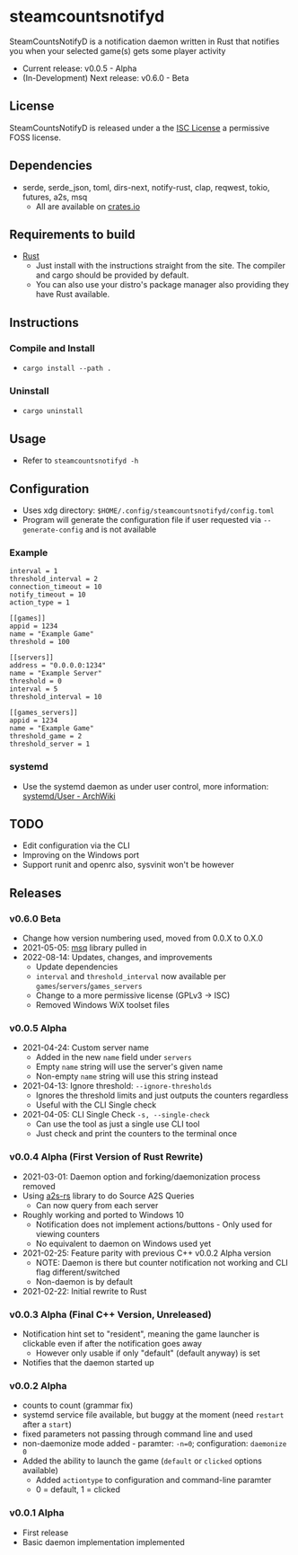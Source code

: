 # steamcountsnotifyd
SteamCountsNotifyD is a notification daemon written in Rust that notifies you when your selected game(s) gets some player activity

* Current release: v0.0.5 - Alpha
* (In-Development) Next release: v0.6.0 - Beta

## License
SteamCountsNotifyD is released under a the [ISC License](https://www.isc.org/licenses/) a permissive FOSS license.

## Dependencies
* serde, serde\_json, toml, dirs-next, notify-rust, clap, reqwest, tokio, futures, a2s, msq
  * All are available on [crates.io](https://crates.io/)

## Requirements to build
* [Rust](https://www.rust-lang.org/)
  * Just install with the instructions straight from the site. The compiler and cargo should be provided by default.
  * You can also use your distro's package manager also providing they have Rust available.

## Instructions
### Compile and Install
* `cargo install --path .`
### Uninstall
* `cargo uninstall`

## Usage
* Refer to `steamcountsnotifyd -h`

## Configuration
* Uses xdg directory: `$HOME/.config/steamcountsnotifyd/config.toml`
* Program will generate the configuration file if user requested via `--generate-config` and is not available

### Example
```
interval = 1
threshold_interval = 2
connection_timeout = 10
notify_timeout = 10
action_type = 1

[[games]]
appid = 1234
name = "Example Game"
threshold = 100

[[servers]]
address = "0.0.0.0:1234"
name = "Example Server"
threshold = 0
interval = 5
threshold_interval = 10

[[games_servers]]
appid = 1234
name = "Example Game"
threshold_game = 2
threshold_server = 1
```

### systemd
* Use the systemd daemon as under user control, more information: [systemd/User - ArchWiki](https://wiki.archlinux.org/index.php/systemd/User)

## TODO
* Edit configuration via the CLI
* Improving on the Windows port
* Support runit and openrc also, sysvinit won't be however

## Releases
### v0.6.0 Beta
* Change how version numbering used, moved from 0.0.X to 0.X.0
* 2021-05-05: [msq](https://github.com/nullsystem/msq-rs) library pulled in
* 2022-08-14: Updates, changes, and improvements
  * Update dependencies
  * `interval` and `threshold_interval` now available per `games`/`servers`/`games_servers`
  * Change to a more permissive license (GPLv3 -> ISC)
  * Removed Windows WiX toolset files

### v0.0.5 Alpha
* 2021-04-24: Custom server name
  * Added in the new `name` field under `servers`
  * Empty `name` string will use the server's given name
  * Non-empty `name` string will use this string instead
* 2021-04-13: Ignore threshold: `--ignore-thresholds`
  * Ignores the threshold limits and just outputs the counters regardless
  * Useful with the CLI Single check
* 2021-04-05: CLI Single Check `-s, --single-check`
  * Can use the tool as just a single use CLI tool
  * Just check and print the counters to the terminal once

### v0.0.4 Alpha (First Version of Rust Rewrite)
* 2021-03-01: Daemon option and forking/daemonization process removed
* Using [a2s-rs](https://github.com/rumblefrog/a2s-rs) library to do Source A2S Queries
  * Can now query from each server
* Roughly working and ported to Windows 10
  * Notification does not implement actions/buttons - Only used for viewing counters
  * No equivalent to daemon on Windows used yet
* 2021-02-25: Feature parity with previous C++ v0.0.2 Alpha version
  * NOTE: Daemon is there but counter notification not working and CLI flag different/switched
  * Non-daemon is by default
* 2021-02-22: Initial rewrite to Rust

### v0.0.3 Alpha (Final C++ Version, Unreleased)
* Notification hint set to "resident", meaning the game launcher is clickable even if after the notification goes away
  * However only usable if only "default" (default anyway) is set
* Notifies that the daemon started up

### v0.0.2 Alpha
* counts to count (grammar fix)
* systemd service file available, but buggy at the moment (need `restart` after a `start`)
* fixed parameters not passing through command line and used
* non-daemonize mode added - paramter: `-n=0`; configuration: `daemonize 0`
* Added the ability to launch the game (`default` or `clicked` options available)
  * Added `actiontype` to configuration and command-line paramter
  * 0 = default, 1 = clicked

### v0.0.1 Alpha
* First release
* Basic daemon implementation implemented

